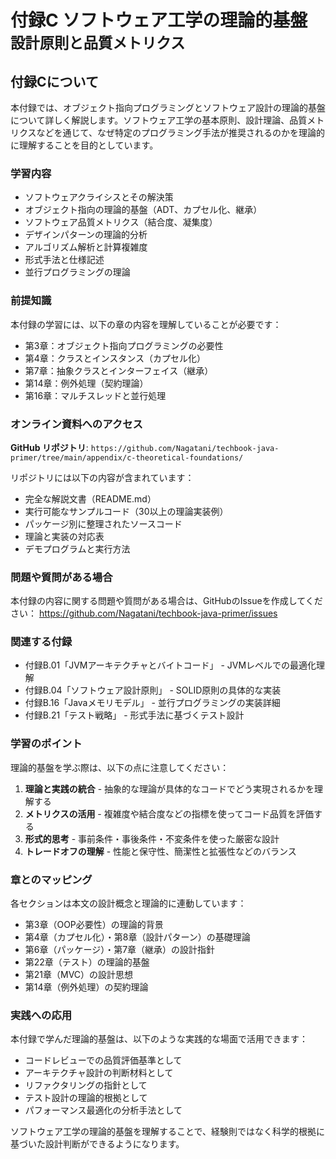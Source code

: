 # <b>付録C</b> <span>ソフトウェア工学の理論的基盤</span> <small>設計原則と品質メトリクス</small>

## 付録Cについて

本付録では、オブジェクト指向プログラミングとソフトウェア設計の理論的基盤について詳しく解説します。ソフトウェア工学の基本原則、設計理論、品質メトリクスなどを通じて、なぜ特定のプログラミング手法が推奨されるのかを理論的に理解することを目的としています。

### 学習内容

- ソフトウェアクライシスとその解決策
- オブジェクト指向の理論的基盤（ADT、カプセル化、継承）
- ソフトウェア品質メトリクス（結合度、凝集度）
- デザインパターンの理論的分析
- アルゴリズム解析と計算複雑度
- 形式手法と仕様記述
- 並行プログラミングの理論

### 前提知識

本付録の学習には、以下の章の内容を理解していることが必要です：

- 第3章：オブジェクト指向プログラミングの必要性
- 第4章：クラスとインスタンス（カプセル化）
- 第7章：抽象クラスとインターフェイス（継承）
- 第14章：例外処理（契約理論）
- 第16章：マルチスレッドと並行処理

### オンライン資料へのアクセス

**GitHub リポジトリ**: `https://github.com/Nagatani/techbook-java-primer/tree/main/appendix/c-theoretical-foundations/`

リポジトリには以下の内容が含まれています：

- 完全な解説文書（README.md）
- 実行可能なサンプルコード（30以上の理論実装例）
- パッケージ別に整理されたソースコード
- 理論と実装の対応表
- デモプログラムと実行方法

### 問題や質問がある場合

本付録の内容に関する問題や質問がある場合は、GitHubのIssueを作成してください：
https://github.com/Nagatani/techbook-java-primer/issues

### 関連する付録

- 付録B.01「JVMアーキテクチャとバイトコード」 - JVMレベルでの最適化理解
- 付録B.04「ソフトウェア設計原則」 - SOLID原則の具体的な実装
- 付録B.16「Javaメモリモデル」 - 並行プログラミングの実装詳細
- 付録B.21「テスト戦略」 - 形式手法に基づくテスト設計

### 学習のポイント

理論的基盤を学ぶ際は、以下の点に注意してください：

1. **理論と実践の統合** - 抽象的な理論が具体的なコードでどう実現されるかを理解する
2. **メトリクスの活用** - 複雑度や結合度などの指標を使ってコード品質を評価する
3. **形式的思考** - 事前条件・事後条件・不変条件を使った厳密な設計
4. **トレードオフの理解** - 性能と保守性、簡潔性と拡張性などのバランス

### 章とのマッピング

各セクションは本文の設計概念と理論的に連動しています：

- 第3章（OOP必要性）の理論的背景
- 第4章（カプセル化）・第8章（設計パターン）の基礎理論
- 第6章（パッケージ）・第7章（継承）の設計指針
- 第22章（テスト）の理論的基盤
- 第21章（MVC）の設計思想
- 第14章（例外処理）の契約理論

### 実践への応用

本付録で学んだ理論的基盤は、以下のような実践的な場面で活用できます：

- コードレビューでの品質評価基準として
- アーキテクチャ設計の判断材料として
- リファクタリングの指針として
- テスト設計の理論的根拠として
- パフォーマンス最適化の分析手法として

ソフトウェア工学の理論的基盤を理解することで、経験則ではなく科学的根拠に基づいた設計判断ができるようになります。